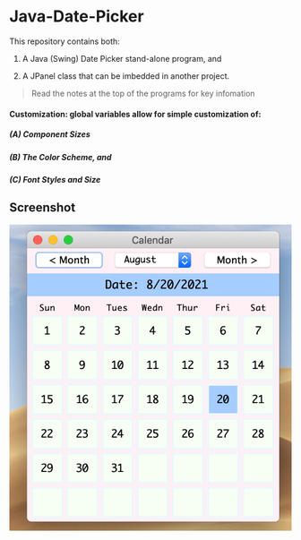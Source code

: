 # Java-Date-Picker
This repository contains both:

1. A Java (Swing) Date Picker stand-alone program, and 

2. A JPanel class that can be imbedded in another project. 

> Read the notes at the top of the programs for key infomation

#### Customization: global variables allow for simple customization of:
##### (A) Component Sizes
##### (B) The Color Scheme, and
##### (C) Font Styles and Size 

## Screenshot
![Overview](https://github.com/ShlomoStept/Java-Date-Picker/blob/main/Stand-Alone%20Date%20Picker%20Program/standalone.png)
